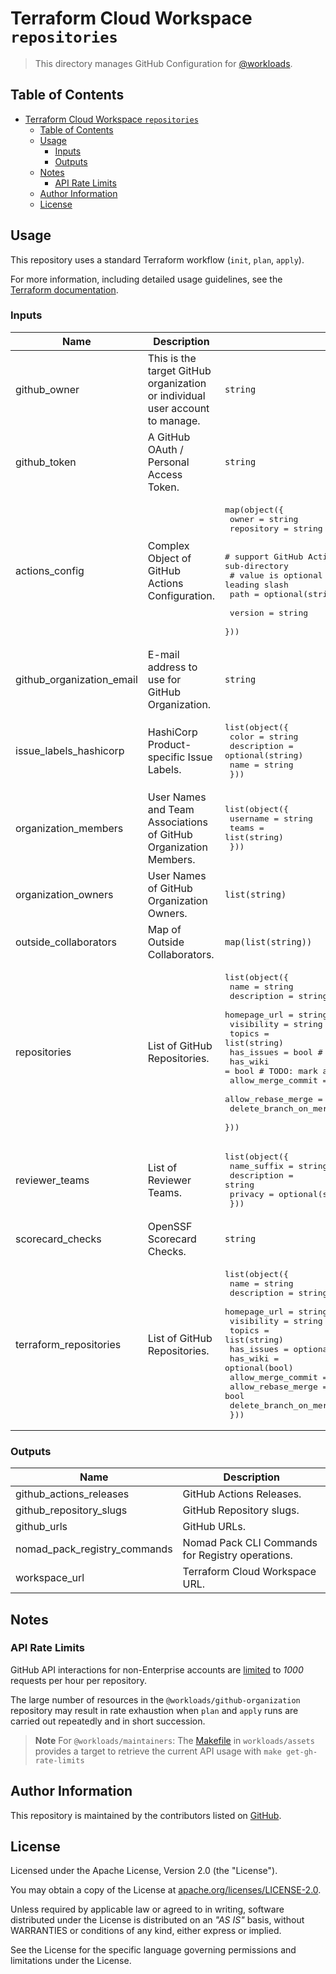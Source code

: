 # Terraform Cloud Workspace `repositories`

> This directory manages GitHub Configuration for [@workloads](https://github.com/workloads).

## Table of Contents

<!-- TOC -->
* [Terraform Cloud Workspace `repositories`](#terraform-cloud-workspace-repositories)
  * [Table of Contents](#table-of-contents)
  * [Usage](#usage)
    * [Inputs](#inputs)
    * [Outputs](#outputs)
  * [Notes](#notes)
    * [API Rate Limits](#api-rate-limits)
  * [Author Information](#author-information)
  * [License](#license)
<!-- TOC -->

## Usage

This repository uses a standard Terraform workflow (`init`, `plan`, `apply`).

For more information, including detailed usage guidelines, see the [Terraform documentation](https://developer.hashicorp.com/terraform/cli/commands).

<!-- BEGIN_TF_DOCS -->
### Inputs

| Name | Description | Type | Required |
|------|-------------|------|:--------:|
| github_owner | This is the target GitHub organization or individual user account to manage. | `string` | yes |
| github_token | A GitHub OAuth / Personal Access Token. | `string` | yes |
| actions_config | Complex Object of GitHub Actions Configuration. | <pre>map(object({<br>    owner      = string<br>    repository = string<br><br>    # support GitHub Actions that share a repository and are stored in a sub-directory<br>    # value is optional and must be supplied without leading slash<br>    path = optional(string)<br><br>    version = string<br>  }))</pre> | no |
| github_organization_email | E-mail address to use for GitHub Organization. | `string` | no |
| issue_labels_hashicorp | HashiCorp Product-specific Issue Labels. | <pre>list(object({<br>    color       = string<br>    description = optional(string)<br>    name        = string<br>  }))</pre> | no |
| organization_members | User Names and Team Associations of GitHub Organization Members. | <pre>list(object({<br>    username = string<br>    teams    = list(string)<br>  }))</pre> | no |
| organization_owners | User Names of GitHub Organization Owners. | `list(string)` | no |
| outside_collaborators | Map of Outside Collaborators. | `map(list(string))` | no |
| repositories | List of GitHub Repositories. | <pre>list(object({<br>    name                   = string<br>    description            = string<br>    homepage_url           = string<br>    visibility             = string<br>    topics                 = list(string)<br>    has_issues             = bool # TODO: mark as optional<br>    has_wiki               = bool # TODO: mark as optional<br>    allow_merge_commit     = bool<br>    allow_rebase_merge     = bool<br>    delete_branch_on_merge = bool<br>  }))</pre> | no |
| reviewer_teams | List of Reviewer Teams. | <pre>list(object({<br>    name_suffix = string<br>    description = string<br>    privacy     = optional(string, "closed")<br>  }))</pre> | no |
| scorecard_checks | OpenSSF Scorecard Checks. | `string` | no |
| terraform_repositories | List of GitHub Repositories. | <pre>list(object({<br>    name                   = string<br>    description            = string<br>    homepage_url           = string<br>    visibility             = string<br>    topics                 = list(string)<br>    has_issues             = optional(bool)<br>    has_wiki               = optional(bool)<br>    allow_merge_commit     = bool<br>    allow_rebase_merge     = bool<br>    delete_branch_on_merge = bool<br>  }))</pre> | no |

### Outputs

| Name | Description |
|------|-------------|
| github_actions_releases | GitHub Actions Releases. |
| github_repository_slugs | GitHub Repository slugs. |
| github_urls | GitHub URLs. |
| nomad_pack_registry_commands | Nomad Pack CLI Commands for Registry operations. |
| workspace_url | Terraform Cloud Workspace URL. |
<!-- END_TF_DOCS -->

## Notes

### API Rate Limits

GitHub API interactions for non-Enterprise accounts are [limited](https://docs.github.com/en/rest/rate-limit?apiVersion=2022-11-28) to _1000_ requests per hour per repository.

The large number of resources in the `@workloads/github-organization` repository may result in rate exhaustion when `plan` and `apply` runs are carried out repeatedly and in short succession.

> **Note**
> For `@workloads/maintainers`: The [Makefile](https://github.com/workloads/assets/blob/main/scripts/Makefile) in `workloads/assets` provides a target to retrieve the current API usage with `make get-gh-rate-limits`

## Author Information

This repository is maintained by the contributors listed on [GitHub](https://github.com/workloads/github-organization/graphs/contributors).

## License

Licensed under the Apache License, Version 2.0 (the "License").

You may obtain a copy of the License at [apache.org/licenses/LICENSE-2.0](http://www.apache.org/licenses/LICENSE-2.0).

Unless required by applicable law or agreed to in writing, software distributed under the License is distributed on an _"AS IS"_ basis, without WARRANTIES or conditions of any kind, either express or implied.

See the License for the specific language governing permissions and limitations under the License.
